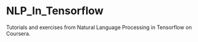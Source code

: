 # NLP_In_Tensorflow
Tutorials and exercises from Natural Language Processing in Tensorflow on Coursera.
